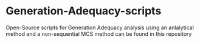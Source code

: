 # Generation-Adequacy-scripts
 Open-Source scripts for Generation Adequacy analysis using an anlalytical method and a non-sequential MCS method can be found in this repository
